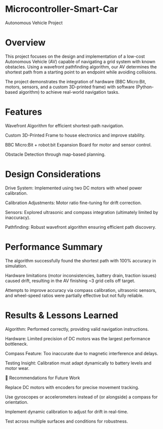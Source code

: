 # Microcontroller-Smart-Car
Autonomous Vehicle Project

# Overview

This project focuses on the design and implementation of a low-cost Autonomous Vehicle (AV) capable of navigating a grid system with known obstacles. Using a wavefront pathfinding algorithm, our AV determines the shortest path from a starting point to an endpoint while avoiding collisions.

The project demonstrates the integration of hardware (BBC Micro:Bit, motors, sensors, and a custom 3D-printed frame) with software (Python-based algorithm) to achieve real-world navigation tasks.



# Features

Wavefront Algorithm for efficient shortest-path navigation.

Custom 3D-Printed Frame to house electronics and improve stability.

BBC Micro:Bit + robot:bit Expansion Board for motor and sensor control.

Obstacle Detection through map-based planning.

# Design Considerations

Drive System: Implemented using two DC motors with wheel power calibration.

Calibration Adjustments: Motor ratio fine-tuning for drift correction.

Sensors: Explored ultrasonic and compass integration (ultimately limited by inaccuracy).

Pathfinding: Robust wavefront algorithm ensuring efficient path discovery.

# Performance Summary

The algorithm successfully found the shortest path with 100% accuracy in simulation.

Hardware limitations (motor inconsistencies, battery drain, traction issues) caused drift, resulting in the AV finishing ~3 grid cells off target.

Attempts to improve accuracy via compass calibration, ultrasonic sensors, and wheel-speed ratios were partially effective but not fully reliable.

# Results & Lessons Learned

Algorithm: Performed correctly, providing valid navigation instructions.

Hardware: Limited precision of DC motors was the largest performance bottleneck.

Compass Feature: Too inaccurate due to magnetic interference and delays.

Testing Insight: Calibration must adapt dynamically to battery levels and motor wear.

🔧 Recommendations for Future Work

Replace DC motors with encoders for precise movement tracking.

Use gyroscopes or accelerometers instead of (or alongside) a compass for orientation.

Implement dynamic calibration to adjust for drift in real-time.

Test across multiple surfaces and conditions for robustness.
